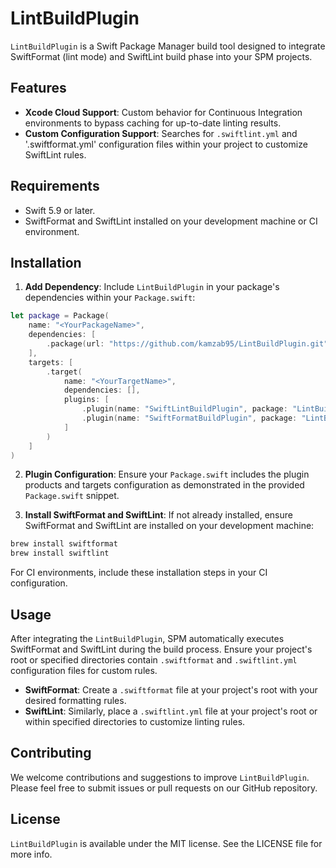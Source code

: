 # LintBuildPlugin

`LintBuildPlugin` is a Swift Package Manager build tool designed to integrate SwiftFormat (lint mode) and SwiftLint build phase into your SPM projects.

## Features

- **Xcode Cloud Support**: Custom behavior for Continuous Integration environments to bypass caching for up-to-date linting results.
- **Custom Configuration Support**: Searches for `.swiftlint.yml` and '.swiftformat.yml' configuration files within your project to customize SwiftLint rules.

## Requirements

- Swift 5.9 or later.
- SwiftFormat and SwiftLint installed on your development machine or CI environment.

## Installation

1. **Add Dependency**: Include `LintBuildPlugin` in your package's dependencies within your `Package.swift`:

```swift
let package = Package(
    name: "<YourPackageName>",
    dependencies: [
        .package(url: "https://github.com/kamzab95/LintBuildPlugin.git", from: "1.0.0")
    ],
    targets: [
        .target(
            name: "<YourTargetName>",
            dependencies: [],
            plugins: [
                .plugin(name: "SwiftLintBuildPlugin", package: "LintBuildPlugin"),
                .plugin(name: "SwiftFormatBuildPlugin", package: "LintBuildPlugin")
            ]
        )
    ]
)
```

2. **Plugin Configuration**: Ensure your `Package.swift` includes the plugin products and targets configuration as demonstrated in the provided `Package.swift` snippet.

3. **Install SwiftFormat and SwiftLint**: If not already installed, ensure SwiftFormat and SwiftLint are installed on your development machine:

```bash
brew install swiftformat
brew install swiftlint
```

For CI environments, include these installation steps in your CI configuration.

## Usage

After integrating the `LintBuildPlugin`, SPM automatically executes SwiftFormat and SwiftLint during the build process. Ensure your project's root or specified directories contain `.swiftformat` and `.swiftlint.yml` configuration files for custom rules.

- **SwiftFormat**: Create a `.swiftformat` file at your project's root with your desired formatting rules.
- **SwiftLint**: Similarly, place a `.swiftlint.yml` file at your project's root or within specified directories to customize linting rules.

## Contributing

We welcome contributions and suggestions to improve `LintBuildPlugin`. Please feel free to submit issues or pull requests on our GitHub repository.

## License

`LintBuildPlugin` is available under the MIT license. See the LICENSE file for more info.
